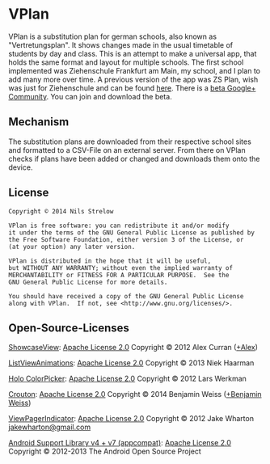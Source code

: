 VPlan
=====

VPlan is a substitution plan for german schools, also known as "Vertretungsplan".
It shows changes made in the usual timetable of students by day and class.
This is an attempt to make a universal app, that holds the same format and layout for multiple schools.
The first school implemented was Ziehenschule Frankfurt am Main, my school, and I plan to add many more over time.
A previous version of the app was ZS Plan, wish was just for Ziehenschule and can be found [here](https://play.google.com/store/apps/details?id=de.nilsstrelow.ziehenschulevertretungsplan).
There is a [beta Google+ Community](https://plus.google.com/communities/116677531626306143784). You can join and download the beta.

## Mechanism
The substitution plans are downloaded from their respective school sites and formatted to a CSV-File on an external server. From there on VPlan checks if plans have been added or changed and downloads them onto the device.

## License

    Copyright © 2014 Nils Strelow
    
    VPlan is free software: you can redistribute it and/or modify
    it under the terms of the GNU General Public License as published by
    the Free Software Foundation, either version 3 of the License, or
    (at your option) any later version.
    
    VPlan is distributed in the hope that it will be useful,
    but WITHOUT ANY WARRANTY; without even the implied warranty of
    MERCHANTABILITY or FITNESS FOR A PARTICULAR PURPOSE.  See the
    GNU General Public License for more details.
    
    You should have received a copy of the GNU General Public License
    along with VPlan.  If not, see <http://www.gnu.org/licenses/>.

## Open-Source-Licenses
[ShowcaseView](https://github.com/amlcurran/ShowcaseView): [Apache License 2.0](http://www.apache.org/licenses/LICENSE-2.0)
Copyright © 2012 Alex Curran ([+Alex](https://plus.google.com/110510888639261520925/posts))

[ListViewAnimations](https://github.com/nhaarman/ListViewAnimations): [Apache License 2.0](http://www.apache.org/licenses/LICENSE-2.0)
Copyright © 2013 Niek Haarman

[Holo ColorPicker](https://github.com/LarsWerkman/HoloColorPicker): [Apache License 2.0](http://www.apache.org/licenses/LICENSE-2.0)
Copyright © 2012 Lars Werkman

[Crouton](https://github.com/keyboardsurfer/Crouton): [Apache License 2.0](http://www.apache.org/licenses/LICENSE-2.0)
Copyright © 2014 Benjamin Weiss ([+Benjamin Weiss](https://plus.google.com/u/0/+BenjaminWeiss/posts))

[ViewPagerIndicator](http://viewpagerindicator.com/): [Apache License 2.0](http://www.apache.org/licenses/LICENSE-2.0)
Copyright © 2012 Jake Wharton <jakewharton@gmail.com>

[Android Support Library v4 + v7 (appcompat)](https://developer.android.com/tools/support-library/index.html): [Apache License 2.0](http://www.apache.org/licenses/LICENSE-2.0)  
Copyright © 2012-2013 The Android Open Source Project
